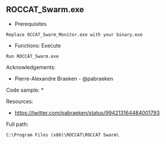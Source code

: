 ## ROCCAT_Swarm.exe

* Prerequisites

```
Replace OCCAT_Swarm_Monitor.exe with your binary.exe
```

* Functions: Execute

```
Run ROCCAT_Swarm.exe    
```

Acknowledgements:
* Pierre-Alexandre Braeken - @pabraeken

Code sample:
* 

Resources:
* https://twitter.com/pabraeken/status/994213164484001793

Full path:
```
C:\Program Files (x86)\ROCCAT\ROCCAT Swarm\
```

